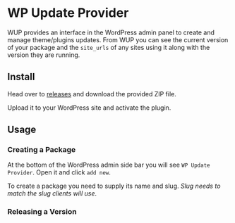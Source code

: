 # WP Update Provider

WUP provides an interface in the WordPress admin panel to create and manage theme/plugins updates. From WUP you can see the current version of your package and the `site_urls` of any sites using it along with the version they are running.

## Install

Head over to [releases](https://github.com/Ed-ITSolutions/wp-update-provider/releases) and download the provided ZIP file.

Upload it to your WordPress site and activate the plugin.

## Usage

### Creating a Package

At the bottom of the WordPress admin side bar you will see `WP Update Provider`. Open it and click `add new`.

To create a package you need to supply its name and slug. _Slug needs to match the slug clients will use_.

### Releasing a Version

#### 